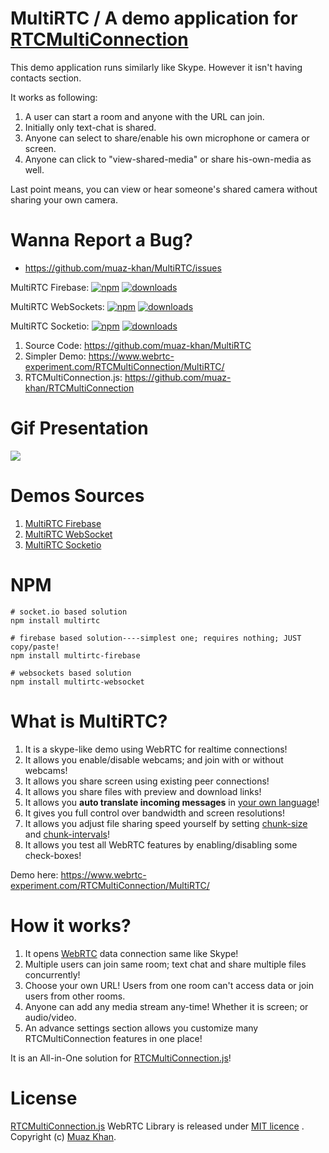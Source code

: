 # MultiRTC / A demo application for [RTCMultiConnection](https://github.com/muaz-khan/RTCMultiConnection)

This demo application runs similarly like Skype. However it isn't having contacts section.

It works as following:

1. A user can start a room and anyone with the URL can join.
2. Initially only text-chat is shared.
3. Anyone can select to share/enable his own microphone or camera or screen.
4. Anyone can click to "view-shared-media" or share his-own-media as well.

Last point means, you can view or hear someone's shared camera without sharing your own camera.

# Wanna Report a Bug?

* https://github.com/muaz-khan/MultiRTC/issues

MultiRTC Firebase: [![npm](https://img.shields.io/npm/v/multirtc-firebase.svg)](https://npmjs.org/package/multirtc-firebase) [![downloads](https://img.shields.io/npm/dm/multirtc-firebase.svg)](https://npmjs.org/package/multirtc-firebase)

MultiRTC WebSockets: [![npm](https://img.shields.io/npm/v/multirtc-websocket.svg)](https://npmjs.org/package/multirtc-websocket) [![downloads](https://img.shields.io/npm/dm/multirtc-websocket.svg)](https://npmjs.org/package/multirtc-websocket)

MultiRTC Socketio: [![npm](https://img.shields.io/npm/v/multirtc.svg)](https://npmjs.org/package/multirtc) [![downloads](https://img.shields.io/npm/dm/multirtc.svg)](https://npmjs.org/package/multirtc)

1. Source Code: https://github.com/muaz-khan/MultiRTC
2. Simpler Demo: https://www.webrtc-experiment.com/RTCMultiConnection/MultiRTC/
3. RTCMultiConnection.js: https://github.com/muaz-khan/RTCMultiConnection

# Gif Presentation

<img src="https://cdn.webrtc-experiment.com/images/MultiRTC.gif" />

# Demos Sources

1. [MultiRTC Firebase](https://github.com/muaz-khan/MultiRTC/tree/master/MultiRTC-firebase)
2. [MultiRTC WebSocket](https://github.com/muaz-khan/MultiRTC/tree/master/MultiRTC-websocket)
3. [MultiRTC Socketio](https://github.com/muaz-khan/MultiRTC/tree/master/MultiRTC-socketio)

# NPM

```
# socket.io based solution
npm install multirtc

# firebase based solution----simplest one; requires nothing; JUST copy/paste!
npm install multirtc-firebase

# websockets based solution
npm install multirtc-websocket
```

# What is MultiRTC?

1. It is a skype-like demo using WebRTC for realtime connections!
2. It allows you enable/disable webcams; and join with or without webcams!
3. It allows you share screen using existing peer connections!
4. It allows you share files with preview and download links!
5. It allows you **auto translate incoming messages** in [your own language](http://www.rtcmulticonnection.org/docs/language/)!
6. It gives you full control over bandwidth and screen resolutions!
7. It allows you adjust file sharing speed yourself by setting [chunk-size](http://www.rtcmulticonnection.org/docs/chunkSize/) and [chunk-intervals](http://www.rtcmulticonnection.org/docs/chunkInterval/)!
8. It allows you test all WebRTC features by enabling/disabling some check-boxes!

Demo here: https://www.webrtc-experiment.com/RTCMultiConnection/MultiRTC/

# How it works?

1. It opens [WebRTC](https://www.webrtc-experiment.com/) data connection same like Skype!
2. Multiple users can join same room; text chat and share multiple files concurrently!
3. Choose your own URL! Users from one room can't access data or join users from other rooms.
4. Anyone can add any media stream any-time! Whether it is screen; or audio/video.
5. An advance settings section allows you customize many RTCMultiConnection features in one place!

It is an All-in-One solution for [RTCMultiConnection.js](http://www.RTCMultiConnection.org/docs/)!


# License

[RTCMultiConnection.js](http://www.RTCMultiConnection.org/) WebRTC Library is released under [MIT licence](https://www.webrtc-experiment.com/licence/) . Copyright (c) [Muaz Khan](http://www.MuazKhan.com).
